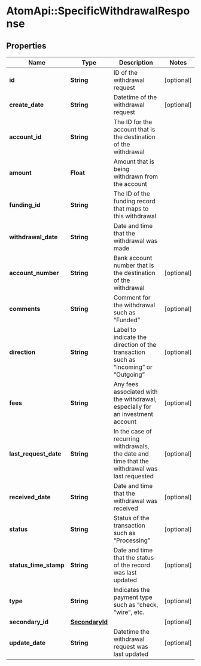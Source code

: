# AtomApi::SpecificWithdrawalResponse

## Properties
Name | Type | Description | Notes
------------ | ------------- | ------------- | -------------
**id** | **String** | ID of the withdrawal request | [optional] 
**create_date** | **String** | Datetime of the withdrawal request | [optional] 
**account_id** | **String** | The ID for the account that is the destination of the withdrawal | 
**amount** | **Float** | Amount that is being withdrawn from the account | 
**funding_id** | **String** | The ID of the funding record that maps to this withdrawal | 
**withdrawal_date** | **String** | Date and time that the withdrawal was made | 
**account_number** | **String** | Bank account number that is the destination of the withdrawal | [optional] 
**comments** | **String** | Comment for the withdrawal such as “Funded” | [optional] 
**direction** | **String** | Label to indicate the direction of the transaction such as “Incoming” or “Outgoing” | [optional] 
**fees** | **String** | Any fees associated with the withdrawal, especially for an investment account | [optional] 
**last_request_date** | **String** | In the case of recurring withdrawals, the date and time that the withdrawal was last requested | [optional] 
**received_date** | **String** | Date and time that the withdrawal was received | [optional] 
**status** | **String** | Status of the transaction such as “Processing” | [optional] 
**status_time_stamp** | **String** | Date and time that the status of the record was last updated | [optional] 
**type** | **String** | Indicates the payment type such as “check, “wire”, etc. | [optional] 
**secondary_id** | [**SecondaryId**](SecondaryId.md) |  | [optional] 
**update_date** | **String** | Datetime the withdrawal request was last updated | [optional] 


